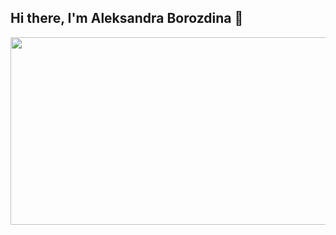 ## Hi there, I'm Aleksandra Borozdina 👋

<div align="center">
  <img src="https://media4.giphy.com/media/v1.Y2lkPTc5MGI3NjExemJjMDc1YXgxOWJ3eXA2a2Fsc2x6NjYxanp5bG9tN2o1NXdhenB4MSZlcD12MV9pbnRlcm5hbF9naWZfYnlfaWQmY3Q9Zw/cQ23bDqzbWbh240xQq/giphy.gif" width="600" height="300"/>
</div>

<!--
**AlBorozdina27/AlBorozdina27** is a ✨ _special_ ✨ repository because its `README.md` (this file) appears on your GitHub profile.

Here are some ideas to get you started:

- 🔭 I’m currently working on ...
- 🌱 I’m currently learning ...
- 👯 I’m looking to collaborate on ...
- 🤔 I’m looking for help with ...
- 💬 Ask me about ...
- 📫 How to reach me: ...
- 😄 Pronouns: ...
- ⚡ Fun fact: ...
-->
